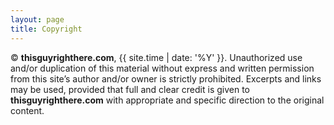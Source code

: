 ```yaml
---
layout: page
title: Copyright
---
```


&copy; **thisguyrighthere.com**, {{ site.time | date: '%Y' }}. Unauthorized use and/or duplication of this material without express and written permission from this site’s author and/or owner is strictly prohibited. Excerpts and links may be used, provided that full and clear credit is given to **thisguyrighthere.com** with appropriate and specific direction to the original content.
